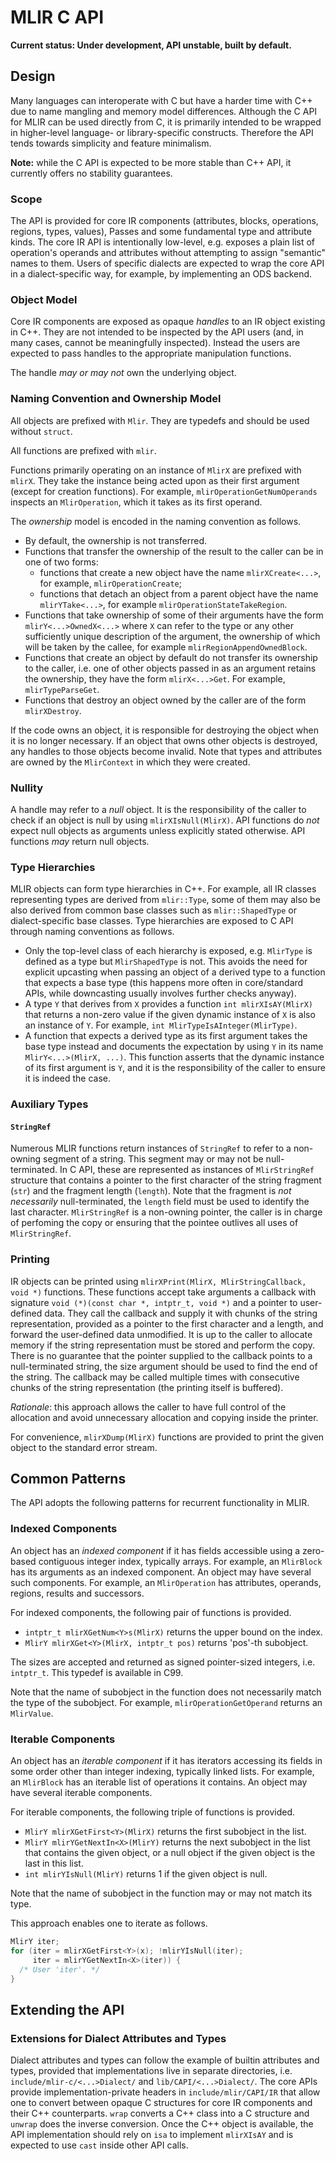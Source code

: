 # MLIR C API

**Current status: Under development, API unstable, built by default.**

## Design

Many languages can interoperate with C but have a harder time with C++ due to
name mangling and memory model differences. Although the C API for MLIR can be
used directly from C, it is primarily intended to be wrapped in higher-level
language- or library-specific constructs. Therefore the API tends towards
simplicity and feature minimalism.

**Note:** while the C API is expected to be more stable than C++ API, it
currently offers no stability guarantees.

### Scope

The API is provided for core IR components (attributes, blocks, operations,
regions, types, values), Passes and some fundamental type and attribute kinds.
The core IR API is intentionally low-level, e.g. exposes a plain list of
operation's operands and attributes without attempting to assign "semantic"
names to them. Users of specific dialects are expected to wrap the core API in a
dialect-specific way, for example, by implementing an ODS backend.

### Object Model

Core IR components are exposed as opaque _handles_ to an IR object existing in
C++. They are not intended to be inspected by the API users (and, in many cases,
cannot be meaningfully inspected). Instead the users are expected to pass
handles to the appropriate manipulation functions.

The handle _may or may not_ own the underlying object.

### Naming Convention and Ownership Model

All objects are prefixed with `Mlir`. They are typedefs and should be used
without `struct`.

All functions are prefixed with `mlir`.

Functions primarily operating on an instance of `MlirX` are prefixed with
`mlirX`. They take the instance being acted upon as their first argument (except
for creation functions). For example, `mlirOperationGetNumOperands` inspects an
`MlirOperation`, which it takes as its first operand.

The *ownership* model is encoded in the naming convention as follows.

-   By default, the ownership is not transferred.
-   Functions that transfer the ownership of the result to the caller can be in
    one of two forms:
    *   functions that create a new object have the name `mlirXCreate<...>`, for
        example, `mlirOperationCreate`;
    *   functions that detach an object from a parent object have the name
        `mlirYTake<...>`, for example `mlirOperationStateTakeRegion`.
-   Functions that take ownership of some of their arguments have the form
    `mlirY<...>OwnedX<...>` where `X` can refer to the type or any other
    sufficiently unique description of the argument, the ownership of which will
    be taken by the callee, for example `mlirRegionAppendOwnedBlock`.
-   Functions that create an object by default do not transfer its ownership to
    the caller, i.e. one of other objects passed in as an argument retains the
    ownership, they have the form `mlirX<...>Get`. For example,
    `mlirTypeParseGet`.
-   Functions that destroy an object owned by the caller are of the form
    `mlirXDestroy`.

If the code owns an object, it is responsible for destroying the object when it
is no longer necessary. If an object that owns other objects is destroyed, any
handles to those objects become invalid. Note that types and attributes are
owned by the `MlirContext` in which they were created.

### Nullity

A handle may refer to a _null_ object. It is the responsibility of the caller to
check if an object is null by using `mlirXIsNull(MlirX)`. API functions do _not_
expect null objects as arguments unless explicitly stated otherwise. API
functions _may_ return null objects.

### Type Hierarchies

MLIR objects can form type hierarchies in C++. For example, all IR classes
representing types are derived from `mlir::Type`, some of them may also be also
derived from common base classes such as `mlir::ShapedType` or dialect-specific
base classes. Type hierarchies are exposed to C API through naming conventions
as follows.

-   Only the top-level class of each hierarchy is exposed, e.g. `MlirType` is
    defined as a type but `MlirShapedType` is not. This avoids the need for
    explicit upcasting when passing an object of a derived type to a function
    that expects a base type (this happens more often in core/standard APIs,
    while downcasting usually involves further checks anyway).
-   A type `Y` that derives from `X` provides a function `int mlirXIsAY(MlirX)`
    that returns a non-zero value if the given dynamic instance of `X` is also
    an instance of `Y`. For example, `int MlirTypeIsAInteger(MlirType)`.
-   A function that expects a derived type as its first argument takes the base
    type instead and documents the expectation by using `Y` in its name
    `MlirY<...>(MlirX, ...)`. This function asserts that the dynamic instance of
    its first argument is `Y`, and it is the responsibility of the caller to
    ensure it is indeed the case.

### Auxiliary Types

#### `StringRef`

Numerous MLIR functions return instances of `StringRef` to refer to a non-owning
segment of a string. This segment may or may not be null-terminated. In C API,
these are represented as instances of `MlirStringRef` structure that contains a
pointer to the first character of the string fragment (`str`) and the fragment
length (`length`). Note that the fragment is _not necessarily_ null-terminated,
the `length` field must be used to identify the last character. `MlirStringRef`
is a non-owning pointer, the caller is in charge of perfoming the copy or
ensuring that the pointee outlives all uses of `MlirStringRef`.

### Printing

IR objects can be printed using `mlirXPrint(MlirX, MlirStringCallback, void *)`
functions. These functions accept take arguments a callback with signature `void
(*)(const char *, intptr_t, void *)` and a pointer to user-defined data. They
call the callback and supply it with chunks of the string representation,
provided as a pointer to the first character and a length, and forward the
user-defined data unmodified. It is up to the caller to allocate memory if the
string representation must be stored and perform the copy. There is no guarantee
that the pointer supplied to the callback points to a null-terminated string,
the size argument should be used to find the end of the string. The callback may
be called multiple times with consecutive chunks of the string representation
(the printing itself is buffered).

*Rationale*: this approach allows the caller to have full control of the
allocation and avoid unnecessary allocation and copying inside the printer.

For convenience, `mlirXDump(MlirX)` functions are provided to print the given
object to the standard error stream.

## Common Patterns

The API adopts the following patterns for recurrent functionality in MLIR.

### Indexed Components

An object has an _indexed component_ if it has fields accessible using a
zero-based contiguous integer index, typically arrays. For example, an
`MlirBlock` has its arguments as an indexed component. An object may have
several such components. For example, an `MlirOperation` has attributes,
operands, regions, results and successors.

For indexed components, the following pair of functions is provided.

-   `intptr_t mlirXGetNum<Y>s(MlirX)` returns the upper bound on the index.
-   `MlirY mlirXGet<Y>(MlirX, intptr_t pos)` returns 'pos'-th subobject.

The sizes are accepted and returned as signed pointer-sized integers, i.e.
`intptr_t`. This typedef is available in C99.

Note that the name of subobject in the function does not necessarily match the
type of the subobject. For example, `mlirOperationGetOperand` returns an
`MlirValue`.

### Iterable Components

An object has an _iterable component_ if it has iterators accessing its fields
in some order other than integer indexing, typically linked lists. For example,
an `MlirBlock` has an iterable list of operations it contains. An object may
have several iterable components.

For iterable components, the following triple of functions is provided.

-   `MlirY mlirXGetFirst<Y>(MlirX)` returns the first subobject in the list.
-   `MlirY mlirYGetNextIn<X>(MlirY)` returns the next subobject in the list that
    contains the given object, or a null object if the given object is the last
    in this list.
-   `int mlirYIsNull(MlirY)` returns 1 if the given object is null.

Note that the name of subobject in the function may or may not match its type.

This approach enables one to iterate as follows.

```c++
MlirY iter;
for (iter = mlirXGetFirst<Y>(x); !mlirYIsNull(iter);
     iter = mlirYGetNextIn<X>(iter)) {
  /* User 'iter'. */
}
```

## Extending the API

### Extensions for Dialect Attributes and Types

Dialect attributes and types can follow the example of builtin attributes and
types, provided that implementations live in separate directories, i.e.
`include/mlir-c/<...>Dialect/` and `lib/CAPI/<...>Dialect/`. The core APIs
provide implementation-private headers in `include/mlir/CAPI/IR` that allow one
to convert between opaque C structures for core IR components and their C++
counterparts. `wrap` converts a C++ class into a C structure and `unwrap` does
the inverse conversion. Once the C++ object is available, the API implementation
should rely on `isa` to implement `mlirXIsAY` and is expected to use `cast`
inside other API calls.
